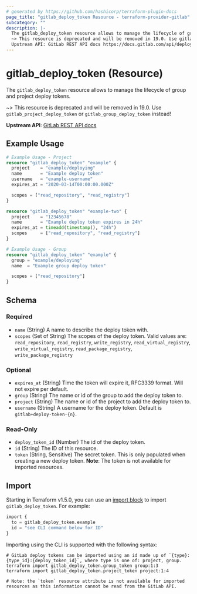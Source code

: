```yaml
---
# generated by https://github.com/hashicorp/terraform-plugin-docs
page_title: "gitlab_deploy_token Resource - terraform-provider-gitlab"
subcategory: ""
description: |-
  The gitlab_deploy_token resource allows to manage the lifecycle of group and project deploy tokens.
  ~> This resource is deprecated and will be removed in 19.0. Use gitlab_project_deploy_token or gitlab_group_deploy_token instead!
  Upstream API: GitLab REST API docs https://docs.gitlab.com/api/deploy_tokens/
---
```


# gitlab_deploy_token (Resource)

The `gitlab_deploy_token` resource allows to manage the lifecycle of group and project deploy tokens.

~> This resource is deprecated and will be removed in 19.0. Use `gitlab_project_deploy_token` or `gitlab_group_deploy_token` instead!

**Upstream API**: [GitLab REST API docs](https://docs.gitlab.com/api/deploy_tokens/)

## Example Usage

```terraform
# Example Usage - Project
resource "gitlab_deploy_token" "example" {
  project    = "example/deploying"
  name       = "Example deploy token"
  username   = "example-username"
  expires_at = "2020-03-14T00:00:00.000Z"

  scopes = ["read_repository", "read_registry"]
}

resource "gitlab_deploy_token" "example-two" {
  project    = "12345678"
  name       = "Example deploy token expires in 24h"
  expires_at = timeadd(timestamp(), "24h")
  scopes     = ["read_repository", "read_registry"]
}

# Example Usage - Group
resource "gitlab_deploy_token" "example" {
  group = "example/deploying"
  name  = "Example group deploy token"

  scopes = ["read_repository"]
}
```

<!-- schema generated by tfplugindocs -->
## Schema

### Required

- `name` (String) A name to describe the deploy token with.
- `scopes` (Set of String) The scopes of the deploy token. Valid values are: `read_repository`, `read_registry`, `write_registry`, `read_virtual_registry`, `write_virtual_registry`, `read_package_registry`, `write_package_registry`

### Optional

- `expires_at` (String) Time the token will expire it, RFC3339 format. Will not expire per default.
- `group` (String) The name or id of the group to add the deploy token to.
- `project` (String) The name or id of the project to add the deploy token to.
- `username` (String) A username for the deploy token. Default is `gitlab+deploy-token-{n}`.

### Read-Only

- `deploy_token_id` (Number) The id of the deploy token.
- `id` (String) The ID of this resource.
- `token` (String, Sensitive) The secret token. This is only populated when creating a new deploy token. **Note**: The token is not available for imported resources.

## Import

Starting in Terraform v1.5.0, you can use an [import block](https://developer.hashicorp.com/terraform/language/import) to import `gitlab_deploy_token`. For example:

```terraform
import {
  to = gitlab_deploy_token.example
  id = "see CLI command below for ID"
}
```

Importing using the CLI is supported with the following syntax:

```shell
# GitLab deploy tokens can be imported using an id made up of `{type}:{type_id}:{deploy_token_id}`, where type is one of: project, group.
terraform import gitlab_deploy_token.group_token group:1:3
terraform import gitlab_deploy_token.project_token project:1:4

# Note: the `token` resource attribute is not available for imported resources as this information cannot be read from the GitLab API.
```
